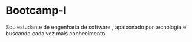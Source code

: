 # Bootcamp-I
Sou estudante de engenharia de software , apaixonado por tecnologia e buscando cada vez mais conhecimento.
